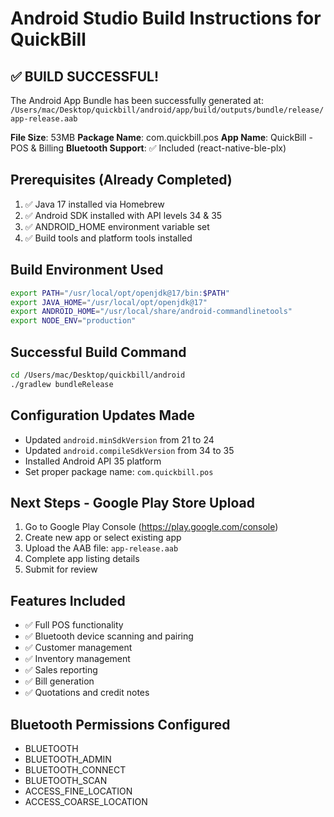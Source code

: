 # Android Studio Build Instructions for QuickBill

## ✅ BUILD SUCCESSFUL!

The Android App Bundle has been successfully generated at:
`/Users/mac/Desktop/quickbill/android/app/build/outputs/bundle/release/app-release.aab`

**File Size**: 53MB
**Package Name**: com.quickbill.pos
**App Name**: QuickBill - POS & Billing
**Bluetooth Support**: ✅ Included (react-native-ble-plx)

## Prerequisites (Already Completed)
1. ✅ Java 17 installed via Homebrew
2. ✅ Android SDK installed with API levels 34 & 35
3. ✅ ANDROID_HOME environment variable set
4. ✅ Build tools and platform tools installed

## Build Environment Used
```bash
export PATH="/usr/local/opt/openjdk@17/bin:$PATH"
export JAVA_HOME="/usr/local/opt/openjdk@17"
export ANDROID_HOME="/usr/local/share/android-commandlinetools"
export NODE_ENV="production"
```

## Successful Build Command
```bash
cd /Users/mac/Desktop/quickbill/android
./gradlew bundleRelease
```

## Configuration Updates Made
- Updated `android.minSdkVersion` from 21 to 24
- Updated `android.compileSdkVersion` from 34 to 35
- Installed Android API 35 platform
- Set proper package name: `com.quickbill.pos`

## Next Steps - Google Play Store Upload
1. Go to Google Play Console (https://play.google.com/console)
2. Create new app or select existing app
3. Upload the AAB file: `app-release.aab`
4. Complete app listing details
5. Submit for review

## Features Included
- ✅ Full POS functionality
- ✅ Bluetooth device scanning and pairing
- ✅ Customer management
- ✅ Inventory management
- ✅ Sales reporting
- ✅ Bill generation
- ✅ Quotations and credit notes

## Bluetooth Permissions Configured
- BLUETOOTH
- BLUETOOTH_ADMIN
- BLUETOOTH_CONNECT
- BLUETOOTH_SCAN
- ACCESS_FINE_LOCATION
- ACCESS_COARSE_LOCATION